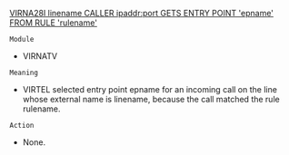 [VIRNA28I linename CALLER ipaddr:port GETS ENTRY POINT 'epname' FROM RULE 'rulename'](https://virtel.readthedocs.io/en/latest/manuals/virtel/Virtel459MG/messages.html?highlight=VIRNA28I#VIRNA28I)

`Module`
- VIRNATV

`Meaning`
- VIRTEL selected entry point epname for an incoming call on the line whose external name is linename, because the call matched the rule rulename.

`Action`
- None.
